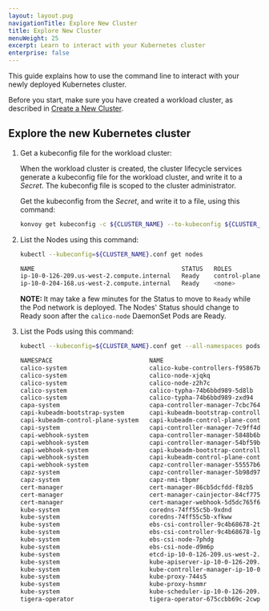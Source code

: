 ```yaml
---
layout: layout.pug
navigationTitle: Explore New Cluster
title: Explore New Cluster
menuWeight: 25
excerpt: Learn to interact with your Kubernetes cluster
enterprise: false
---
```


This guide explains how to use the command line to interact with your newly deployed Kubernetes cluster.

Before you start, make sure you have created a workload cluster, as described in [Create a New Cluster][createnewcluster].

## Explore the new Kubernetes cluster

1.  Get a kubeconfig file for the workload cluster:

    When the workload cluster is created, the cluster lifecycle services generate a kubeconfig file for the workload cluster, and write it to a _Secret_. The kubeconfig file is scoped to the cluster administrator.

    Get the kubeconfig from the _Secret_, and write it to a file, using this command:

    ```sh
    konvoy get kubeconfig -c ${CLUSTER_NAME} --to-kubeconfig ${CLUSTER_NAME}.conf
    ```

1.  List the Nodes using this command:

    ```sh
    kubectl --kubeconfig=${CLUSTER_NAME}.conf get nodes
    ```

    ```sh
    NAME                                         STATUS   ROLES                  AGE    VERSION
    ip-10-0-126-209.us-west-2.compute.internal   Ready    control-plane,master   124m   v1.20.8
    ip-10-0-204-168.us-west-2.compute.internal   Ready    <none>                 118m   v1.20.8
    ```

    <p class="message--note"><strong>NOTE: </strong>It may take a few minutes for the Status to move to <code>Ready</code> while the Pod network is deployed. The Nodes' Status should change to Ready soon after the <code>calico-node</code> DaemonSet Pods are Ready.</p>

1.  List the Pods using this command:

    ```sh
    kubectl --kubeconfig=${CLUSTER_NAME}.conf get --all-namespaces pods
    ```

    ```sh
    NAMESPACE                           NAME                                                                 READY   STATUS    RESTARTS   AGE
    calico-system                       calico-kube-controllers-f95867bfb-4vxzz                              1/1     Running   0          124m
    calico-system                       calico-node-xjqkq                                                    1/1     Running   0          124m
    calico-system                       calico-node-z2h7c                                                    1/1     Running   0          120m
    calico-system                       calico-typha-74b6bbd989-5d8lb                                        1/1     Running   0          124m
    calico-system                       calico-typha-74b6bbd989-zxd94                                        1/1     Running   0          120m
    capa-system                         capa-controller-manager-7cbc764d6b-5fcb8                             2/2     Running   0          12m
    capi-kubeadm-bootstrap-system       capi-kubeadm-bootstrap-controller-manager-6cf88b5459-cr46w           2/2     Running   0          12m
    capi-kubeadm-control-plane-system   capi-kubeadm-control-plane-controller-manager-86f749cf89-dj6vp       2/2     Running   0          12m
    capi-system                         capi-controller-manager-7c9ff4ddc7-wdz8s                             2/2     Running   0          12m
    capi-webhook-system                 capa-controller-manager-5848b6b65b-plfbv                             2/2     Running   0          12m
    capi-webhook-system                 capi-controller-manager-54bf59bd8d-9jv5s                             2/2     Running   0          12m
    capi-webhook-system                 capi-kubeadm-bootstrap-controller-manager-65c99884-7lcrc             2/2     Running   0          12m
    capi-webhook-system                 capi-kubeadm-control-plane-controller-manager-5869f67c96-qkhcn       2/2     Running   0          12m
    capi-webhook-system                 capz-controller-manager-55557b6cdf-29kjf                             2/2     Running   0          12m
    capz-system                         capz-controller-manager-5b98d9756d-vlgxz                             2/2     Running   0          11m
    capz-system                         capz-nmi-tbpmr                                                       1/1     Running   0          11m
    cert-manager                        cert-manager-86cb5dcfdd-f8zb5                                        1/1     Running   0          13m
    cert-manager                        cert-manager-cainjector-84cf775b89-cdwfk                             1/1     Running   0          13m
    cert-manager                        cert-manager-webhook-5d5dc765f6-29qqq                                1/1     Running   0          13m
    kube-system                         coredns-74ff55c5b-9xdnd                                              1/1     Running   0          127m
    kube-system                         coredns-74ff55c5b-xfkww                                              1/1     Running   0          127m
    kube-system                         ebs-csi-controller-9c4b68678-2tmpx                                   4/4     Running   0          125m
    kube-system                         ebs-csi-controller-9c4b68678-lgvnm                                   4/4     Running   0          125m
    kube-system                         ebs-csi-node-7phdg                                                   3/3     Running   0          125m
    kube-system                         ebs-csi-node-d9m6p                                                   3/3     Running   0          120m
    kube-system                         etcd-ip-10-0-126-209.us-west-2.compute.internal                      1/1     Running   0          127m
    kube-system                         kube-apiserver-ip-10-0-126-209.us-west-2.compute.internal            1/1     Running   0          127m
    kube-system                         kube-controller-manager-ip-10-0-126-209.us-west-2.compute.internal   1/1     Running   0          127m
    kube-system                         kube-proxy-744s5                                                     1/1     Running   0          127m
    kube-system                         kube-proxy-hsmmr                                                     1/1     Running   0          120m
    kube-system                         kube-scheduler-ip-10-0-126-209.us-west-2.compute.internal            1/1     Running   0          127m
    tigera-operator                     tigera-operator-675ccbb69c-2cwpn                                     1/1     Running   0          125m
    ```

[install_docker]: https://docs.docker.com/get-docker/
[install_clusterawsadm]: https://github.com/kubernetes-sigs/cluster-api-provider-aws/releases
[install_kubectl]: https://kubernetes.io/docs/tasks/tools/install-kubectl/
[aws_credentials]: https://docs.aws.amazon.com/cli/latest/userguide/cli-configure-profiles.html
[capa]: https://github.com/kubernetes-sigs/cluster-api-provider-aws
[createnewcluster]: ../new
